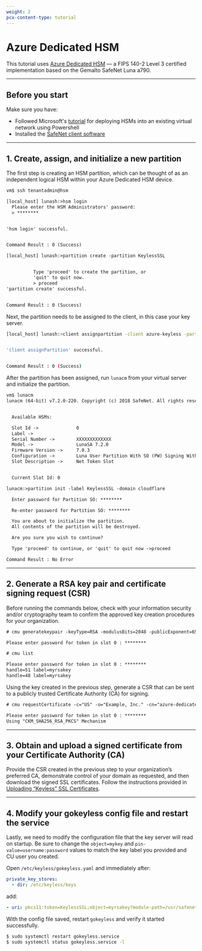 ```yaml
---
weight: 2
pcx-content-type: tutorial
---
```


# Azure Dedicated HSM

This tutorial uses [Azure Dedicated HSM](https://azure.microsoft.com/en-us/services/azure-dedicated-hsm/) — a FIPS 140-2 Level 3 certified implementation based on the Gemalto SafeNet Luna a790.

---

## Before you start

Make sure you have:

- Followed Microsoft's [tutorial](https://docs.microsoft.com/en-us/azure/dedicated-hsm/tutorial-deploy-hsm-powershell) for deploying HSMs into an existing virtual network using Powershell
- Installed the [SafeNet client software](https://cpl.thalesgroup.com/node/11350)

---

## 1. Create, assign, and initialize a new partition

The first step is creating an HSM partition, which can be thought of as an independent logical HSM within your Azure Dedicated HSM device.

```txt
vm$ ssh tenantadmin@hsm

[local_host] lunash:>hsm login
  Please enter the HSM Administrators' password:
  > ********


'hsm login' successful.


Command Result : 0 (Success)

[local_host] lunash:>partition create -partition KeylessSSL


          Type 'proceed' to create the partition, or
          'quit' to quit now.
          > proceed
'partition create' successful.


Command Result : 0 (Success)
```

Next, the partition needs to be assigned to the client, in this case your key server.

```bash
[local_host] lunash:>client assignpartition -client azure-keyless -partition KeylessSSL


'client assignPartition' successful.


Command Result : 0 (Success)
```

After the partition has been assigned, run `lunacm` from your virtual server and initialize the partition.

```txt
vm$ lunacm
lunacm (64-bit) v7.2.0-220. Copyright (c) 2018 SafeNet. All rights reserved.


  Available HSMs:

  Slot Id ->              0
  Label ->
  Serial Number ->        XXXXXXXXXXXXX
  Model ->                LunaSA 7.2.0
  Firmware Version ->     7.0.3
  Configuration ->        Luna User Partition With SO (PW) Signing With Cloning Mode
  Slot Description ->     Net Token Slot


  Current Slot Id: 0

lunacm:>partition init -label KeylessSSL -domain cloudflare

  Enter password for Partition SO: ********

  Re-enter password for Partition SO: ********

  You are about to initialize the partition.
  All contents of the partition will be destroyed.

  Are you sure you wish to continue?

  Type 'proceed' to continue, or 'quit' to quit now ->proceed

Command Result : No Error
```

---

## 2. Generate a RSA key pair and certificate signing request (CSR)

Before running the commands below, check with your information security and/or cryptography team to confirm the approved key creation procedures for your organization.

```txt
# cmu generatekeypair -keyType=RSA -modulusBits=2048 -publicExponent=65537 -sign=1 -verify=1 -labelpublic=myrsakey -labelprivate=myrsakey -keygenmech=1

Please enter password for token in slot 0 : ********

# cmu list

Please enter password for token in slot 0 : ********
handle=51 label=myrsakey
handle=48 label=myrsakey
```

Using the key created in the previous step, generate a CSR that can be sent to a publicly trusted Certificate Authority (CA) for signing.

```txt
# cmu requestCertificate -c="US" -o="Example, Inc." -cn="azure-dedicatedhsm.example.com" -s="California" -l="San Francisco" -publichandle=48 -privatehandle=51 -outputfile="rsa.csr" -sha256withrsa

Please enter password for token in slot 0 : ********
Using "CKM_SHA256_RSA_PKCS" Mechanism
```

---

## 3. Obtain and upload a signed certificate from your Certificate Authority (CA)

Provide the CSR created in the previous step to your organization’s preferred CA, demonstrate control of your domain as requested, and then download the signed SSL certificates. Follow the instructions provided in [Uploading “Keyless” SSL Certificates](/keyless-ssl/configuration#step-2--upload-keyless-ssl-certificates).

---

## 4. Modify your gokeyless config file and restart the service

Lastly, we need to modify the configuration file that the key server will read on startup. Be sure to change the `object=mykey` and `pin-value=username:password` values to match the key label you provided and CU user you created.

Open `/etc/keyless/gokeyless.yaml` and immediately after:

```yaml
private_key_stores:
  - dir: /etc/keyless/keys
```

add:

```yaml
- uri: pkcs11:token=KeylessSSL;object=myrsakey?module-path=/usr/safenet/lunaclient/lib/libCryptoki2_64.so&pin-value=password&max-sessions=1
```

With the config file saved, restart `gokeyless` and verify it started successfully.

```bash
$ sudo systemctl restart gokeyless.service
$ sudo systemctl status gokeyless.service -l
```
